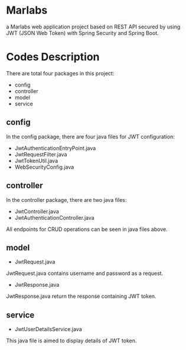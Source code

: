 # Marlabs
a Marlabs web application project based on REST API secured by using JWT (JSON Web Token) with Spring Security and Spring Boot.

# Codes Description 
There are total four packages in this project:
- config
- controller
- model
- service

## config
In the config package, there are four java files for JWT configuration:
- JwtAuthenticationEntryPoint.java
- JwtRequestFilter.java
- JwtTokenUtil.java
- WebSecurityConfig.java

## controller
In the controller package, there are two java files:
- JwtController.java
- JwtAuthenticationController.java

All endpoints for CRUD operations can be seen in java files above.

## model
- JwtRequest.java

JwtRequest.java contains username and password as a request.

- JwtResponse.java

JwtResponse.java return the response containing JWT token.

## service
- JwtUserDetailsService.java

This java file is aimed to display details of JWT token.

